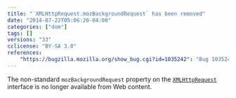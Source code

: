 ```yaml
---
title: "`XMLHttpRequest.mozBackgroundRequest` has been removed"
date: "2014-07-22T05:06:26-04:00"
categories: ["dom"]
tags: []
versions: "33"
cclicense: "BY-SA 3.0"
references:
    "https://bugzilla.mozilla.org/show_bug.cgi?id=1035242": "Bug 1035242 – Make XMLHttpRequest.mozBackgroundRequest chrome-only"
---
```

The non-standard `mozBackgroundRequest` property on the [`XMLHttpRequest`](https://developer.mozilla.org/en-US/docs/Web/API/XMLHttpRequest) interface is no longer available from Web content.
